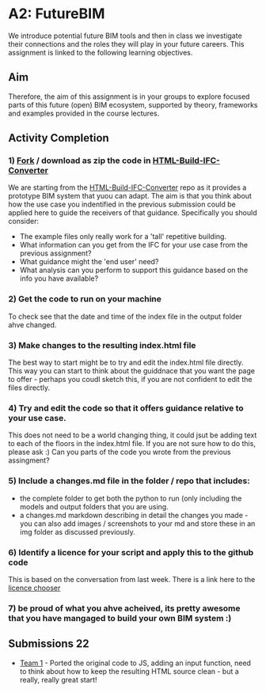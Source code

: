 # A2: FutureBIM
We introduce potential future BIM tools and then in class we investigate their connections and the roles they will play in your future careers. This assignment is linked to the following learning objectives.

## Aim

Therefore, the aim of this assignment is in your groups to explore focused parts of this future (open) BIM ecosystem, supported by theory, frameworks and examples provided in the course lectures.

## Activity Completion


### 1) [Fork](https://docs.github.com/en/get-started/quickstart/fork-a-repo) / download as zip the code in [HTML-Build-IFC-Converter](https://github.com/timmcginley/HTML-Build-IFC-Converter)
We are starting from the [HTML-Build-IFC-Converter](https://github.com/timmcginley/HTML-Build-IFC-Converter) repo as it provides a prototype BIM system that yuou can adapt. The aim is that you think about how the use case you indentified in the previous submission could be applied here to guide the receivers of that guidance. Specifically you should consider:
* The example files only really work for a 'tall' repetitive building.
* What information can you get from the IFC for your use case from the previous assignment?
* What guidance might the 'end user' need?
* What analysis can you perform to support this guidance based on the info you have available?

### 2) Get the code to run on your machine
To check see that the date and time of the index file in the output folder ahve changed.

### 3) Make changes to the resulting index.html file
The best way to start might be to try and edit the index.html file directly. This way you can start to think about the guiddnace that you want the page to offer - perhaps you coudl sketch this, if you are not confident to edit the files directly.

### 4) Try and edit the code so that it offers guidance relative to your use case.
This does not need to be a world changing thing, it could jsut be adding text to each of the floors in the index.html file. If you are not sure how to do this, please ask :) Can you parts of the code you wrote from the previous assingment?

### 5) Include a changes.md file in the folder / repo that includes:
* the complete folder to get both the python to run (only including the models and output folders that you are using.
* a changes.md markdown describing in detail the changes you made - you can also add images / screenshots to your md and store these in an img folder as discussed previously.

### 6) Identify a licence for your script and apply this to the github code
This is based on the conversation from last week. There is a link here to the [licence chooser](https://choosealicense.com/)

### 7) be proud of what you ahve acheived, its pretty awesome that you have mangaged to build your own BIM system :)

## Submissions 22
- [Team 1](https://github.com/kfjordt/11034-advanced-bim/tree/main/Assignment%202) - Ported the original code to JS, adding an input function, need to think about how to keep the resulting HTML source clean - but a really, really great start!
